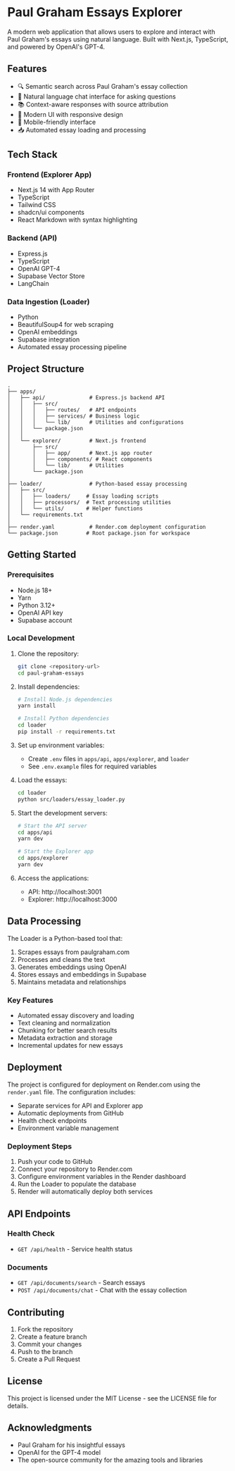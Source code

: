# Paul Graham Essays Explorer

A modern web application that allows users to explore and interact with Paul Graham's essays using natural language. Built with Next.js, TypeScript, and powered by OpenAI's GPT-4.

## Features

- 🔍 Semantic search across Paul Graham's essay collection
- 💬 Natural language chat interface for asking questions
- 📚 Context-aware responses with source attribution
- 🎨 Modern UI with responsive design
- 📱 Mobile-friendly interface
- 📥 Automated essay loading and processing

## Tech Stack

### Frontend (Explorer App)
- Next.js 14 with App Router
- TypeScript
- Tailwind CSS
- shadcn/ui components
- React Markdown with syntax highlighting

### Backend (API)
- Express.js
- TypeScript
- OpenAI GPT-4
- Supabase Vector Store
- LangChain

### Data Ingestion (Loader)
- Python
- BeautifulSoup4 for web scraping
- OpenAI embeddings
- Supabase integration
- Automated essay processing pipeline

## Project Structure

```
.
├── apps/
│   ├── api/              # Express.js backend API
│   │   ├── src/
│   │   │   ├── routes/   # API endpoints
│   │   │   ├── services/ # Business logic
│   │   │   └── lib/      # Utilities and configurations
│   │   └── package.json
│   │
│   └── explorer/         # Next.js frontend
│       ├── src/
│       │   ├── app/      # Next.js app router
│       │   ├── components/ # React components
│       │   └── lib/      # Utilities
│       └── package.json
│
├── loader/               # Python-based essay processing
│   ├── src/
│   │   ├── loaders/     # Essay loading scripts
│   │   ├── processors/  # Text processing utilities
│   │   └── utils/       # Helper functions
│   └── requirements.txt
│
├── render.yaml           # Render.com deployment configuration
└── package.json         # Root package.json for workspace
```

## Getting Started

### Prerequisites

- Node.js 18+
- Yarn
- Python 3.12+
- OpenAI API key
- Supabase account

### Local Development

1. Clone the repository:
   ```bash
   git clone <repository-url>
   cd paul-graham-essays
   ```

2. Install dependencies:
   ```bash
   # Install Node.js dependencies
   yarn install

   # Install Python dependencies
   cd loader
   pip install -r requirements.txt
   ```

3. Set up environment variables:
   - Create `.env` files in `apps/api`, `apps/explorer`, and `loader`
   - See `.env.example` files for required variables

4. Load the essays:
   ```bash
   cd loader
   python src/loaders/essay_loader.py
   ```

5. Start the development servers:
   ```bash
   # Start the API server
   cd apps/api
   yarn dev

   # Start the Explorer app
   cd apps/explorer
   yarn dev
   ```

6. Access the applications:
   - API: http://localhost:3001
   - Explorer: http://localhost:3000

## Data Processing

The Loader is a Python-based tool that:

1. Scrapes essays from paulgraham.com
2. Processes and cleans the text
3. Generates embeddings using OpenAI
4. Stores essays and embeddings in Supabase
5. Maintains metadata and relationships

### Key Features
- Automated essay discovery and loading
- Text cleaning and normalization
- Chunking for better search results
- Metadata extraction and storage
- Incremental updates for new essays

## Deployment

The project is configured for deployment on Render.com using the `render.yaml` file. The configuration includes:

- Separate services for API and Explorer app
- Automatic deployments from GitHub
- Health check endpoints
- Environment variable management

### Deployment Steps

1. Push your code to GitHub
2. Connect your repository to Render.com
3. Configure environment variables in the Render dashboard
4. Run the Loader to populate the database
5. Render will automatically deploy both services

## API Endpoints

### Health Check
- `GET /api/health` - Service health status

### Documents
- `GET /api/documents/search` - Search essays
- `POST /api/documents/chat` - Chat with the essay collection

## Contributing

1. Fork the repository
2. Create a feature branch
3. Commit your changes
4. Push to the branch
5. Create a Pull Request

## License

This project is licensed under the MIT License - see the LICENSE file for details.

## Acknowledgments

- Paul Graham for his insightful essays
- OpenAI for the GPT-4 model
- The open-source community for the amazing tools and libraries 